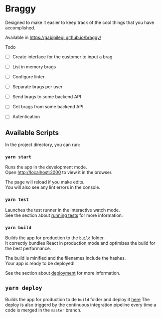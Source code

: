 # Braggy

Designed to make it easier to keep track of the cool things that you have accomplished.

Available in https://gabipilegi.github.io/braggy/

Todo

- [ ] Create interface for the customer to input a brag
- [ ] List in memory brags
- [ ] Configure linter
- [ ] Separate brags per user
- [ ] Send brags to some backend API
- [ ] Get brags from some backend API
- [ ] Autentication


## Available Scripts

In the project directory, you can run:

### `yarn start`

Runs the app in the development mode.<br />
Open [http://localhost:3000](http://localhost:3000) to view it in the browser.

The page will reload if you make edits.<br />
You will also see any lint errors in the console.

### `yarn test`

Launches the test runner in the interactive watch mode.<br />
See the section about [running tests](https://facebook.github.io/create-react-app/docs/running-tests) for more information.

### `yarn build`

Builds the app for production to the `build` folder.<br />
It correctly bundles React in production mode and optimizes the build for the best performance.

The build is minified and the filenames include the hashes.<br />
Your app is ready to be deployed!

See the section about [deployment](https://facebook.github.io/create-react-app/docs/deployment) for more information.

## `yarn deploy`

Builds the app for production to de `build` folder and deploy it [here](https://gabipilegi.github.io/braggy/)
The deploy is also triggerd by the continuous integration pipeline every time a code is merged in the `master` branch.

